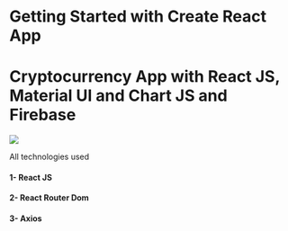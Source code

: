 # Getting Started with Create React App
# Cryptocurrency App with React JS, Material UI and Chart JS and Firebase

![](https://github.com/muratavci05/ReactJS-Cryptocurrency-APP/blob/08723d6cb4622ceb9c6e68af292c45a781702f60/src/components/assets/view.gif)


All technologies used

#### 1- React JS
#### 2- React Router Dom
#### 3- Axios
